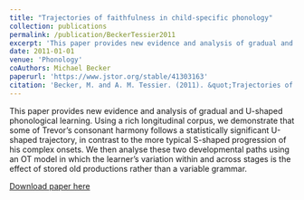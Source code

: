 ```yaml
---
title: "Trajectories of faithfulness in child-specific phonology"
collection: publications
permalink: /publication/BeckerTessier2011
excerpt: 'This paper provides new evidence and analysis of gradual and U-shaped phonological learning. Using a rich longitudinal corpus, we demonstrate that some of Trevor’s consonant harmony follows a statistically significant U-shaped trajectory, in contrast to the more typical S-shaped progression of his complex onsets. We then analyse these two developmental paths using an OT model in which the learner’s variation within and across stages is the effect of stored old productions rather than a variable grammar.'
date: 2011-01-01
venue: 'Phonology'
coAuthors: Michael Becker
paperurl: 'https://www.jstor.org/stable/41303163'
citation: 'Becker, M. and A. M. Tessier. (2011). &quot;Trajectories of faithfulness in child-specific phonology&quot; <i>Phonology</i> 28.'
---
```

<div class="amtText" markdown="1">
This paper provides new evidence and analysis of gradual and U-shaped phonological learning. Using a rich longitudinal corpus, we demonstrate that some of Trevor’s consonant harmony follows a statistically significant U-shaped trajectory, in contrast to the more typical S-shaped progression of his complex onsets. We then analyse these two developmental paths using an OT model in which the learner’s variation within and across stages is the effect of stored old productions rather than a variable grammar.

[Download paper here](https://www.jstor.org/stable/41303163)
</div>
